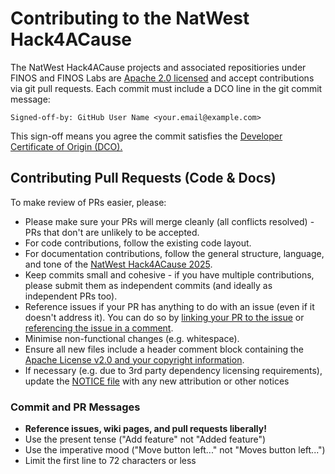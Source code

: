# Contributing to the NatWest Hack4ACause

The NatWest Hack4ACause projects and associated repositiories under FINOS and FINOS Labs are [Apache 2.0 licensed](LICENSE) and accept contributions via git pull requests. Each commit must include a DCO line in the git commit message:

`Signed-off-by: GitHub User Name <your.email@example.com>`

This sign-off means you agree the commit satisfies the
[Developer Certificate of Origin (DCO).](https://developercertificate.org/)

## Contributing Pull Requests (Code & Docs)

To make review of PRs easier, please:

- Please make sure your PRs will merge cleanly (all conflicts resolved) - PRs that don't are unlikely to be accepted.
- For code contributions, follow the existing code layout.
- For documentation contributions, follow the general structure, language, and tone of the [NatWest Hack4ACause 2025](https://github.com/finos-labs/learnaix-h-2025).
- Keep commits small and cohesive - if you have multiple contributions, please submit them as independent commits (and ideally as independent PRs too).
- Reference issues if your PR has anything to do with an issue (even if it doesn't address it). You can do so by [linking your PR to the issue](https://docs.github.com/en/issues/tracking-your-work-with-issues/using-issues/linking-a-pull-request-to-an-issue) or [referencing the issue in a comment](https://docs.github.com/en/get-started/writing-on-github/working-with-advanced-formatting/autolinked-references-and-urls#issues-and-pull-requests).
- Minimise non-functional changes (e.g. whitespace).
- Ensure all new files include a header comment block containing the [Apache License v2.0 and your copyright information](http://www.apache.org/licenses/LICENSE-2.0#apply).
- If necessary (e.g. due to 3rd party dependency licensing requirements), update the [NOTICE file](https://github.com/finos/learnaix-h-2025/blob/master/NOTICE) with any new attribution or other notices

### Commit and PR Messages

- **Reference issues, wiki pages, and pull requests liberally!**
- Use the present tense ("Add feature" not "Added feature")
- Use the imperative mood ("Move button left..." not "Moves button left...")
- Limit the first line to 72 characters or less
